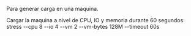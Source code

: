 Para generar carga en una maquina.

Cargar la maquina a nivel de CPU, IO y memoria durante 60 segundos:
stress --cpu 8 --io 4 --vm 2 --vm-bytes 128M --timeout 60s
